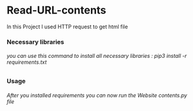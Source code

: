 # Read-URL-contents
In this Project I used HTTP request to get html file 
<h3> Necessary libraries </h3>
<h6>you can use this command to install all necessary libraries : pip3 install -r requirements.txt</h6>

<h3> Usage </h3>
<h6>After you installed requirements you can now run the Website contents.py file</h6>
